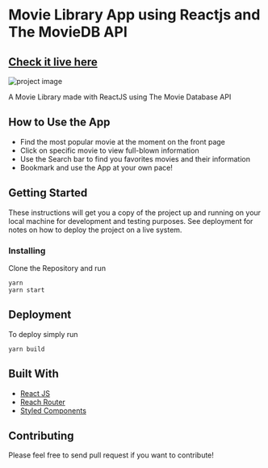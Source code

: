 # Movie Library App using Reactjs and The MovieDB API

  

## [Check it live here]()

  ![project image](https://i.ibb.co/cJQvg9S/smartmockups-kadjctvn.png)

  

A Movie Library made with ReactJS using The Movie Database API
## How to Use the App

- Find the most popular movie at the moment on the front page
- Click on specific movie to view full-blown information
- Use the Search bar to find you favorites movies and their information
- Bookmark and use the App at your own pace!

## Getting Started

These instructions will get you a copy of the project up and running on your local machine for development and testing purposes. See deployment for notes on how to deploy the project on a live system.
### Installing

Clone the Repository and run

```
yarn
yarn start
```

## Deployment

To deploy simply run

```
yarn build
```

## Built With

- [React JS](https://reactjs.org/)
- [Reach Router](https://reach.tech/router)
- [Styled Components](https://www.styled-components.com)

## Contributing

Please feel free to send pull request if you want to contribute!

